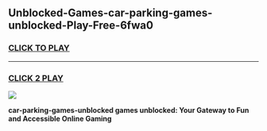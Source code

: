 
## Unblocked-Games-car-parking-games-unblocked-Play-Free-6fwa0
<h3>
<a href="https://premium76.site?title=car-parking-games-unblocked&ref=15A">CLICK TO PLAY</a></h3>
<hr>

<h3>
<a href="https://premium76.site?title=car-parking-games-unblocked&ref=15A">CLICK 2 PLAY</a>
  
</h3>

<a href="https://premium76.site?title=car-parking-games-unblocked&ref=15A"><img src="https://clearcache.store/games.png"></a>


**car-parking-games-unblocked games unblocked: Your Gateway to Fun and Accessible Online Gaming**
